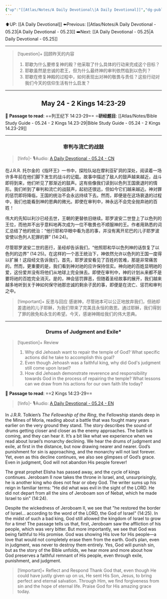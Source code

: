 ```yaml
---
{"up":"[[Atlas/Notes/A Daily Devotional\|A Daily Devotional]]","dg-publish":true,"permalink":"/atlas/notes/a-daily-devotional-05-24/","dgPassFrontmatter":true}
---
```


 ⬆️UP: [[A Daily Devotional]]
⬅️Previous: [[Atlas/Notes/A Daily Devotional - 05.23\|A Daily Devotional - 05.23]]
➡️Next: [[A Daily Devotional - 05.25\|A Daily Devotional - 05.25]]

---

> [!question]+ 回顾昨天的内容
> 1. ⁠耶歇为什么要修复神的殿？他采取了什么具体的行动来完成这个目标？
> 2. 耶歇虽然是忠诚的君王，但为什么最终神的审判依然临到以色列？
> 3. 耶歇在修复神殿的过程中，如何表现出对神的敬畏与责任？这些行动对我们今天的信仰生活有什么启发？

---
## <center>May 24 -  2 Kings 14:23-29</center>

📖 **Passage to read**: ==列王纪下 14:23-29==
⭐**研经题目**: [[Atlas/Notes/Bible Study Guide - 05.24 - 2 Kings 14.23-29\|Bible Study Guide - 05.24 - 2 Kings 14.23-29]]

---
### <center>审判与流亡的战鼓</center>

> [!info]- 🎙️Audio: [A Daily Devotional - 05.24 - CN]()

在J.R.R. 托尔金的《指环王》一书中，探险队站在摩利亚矿洞的深处，阅读着一场许多年前在他们脚下发生的战斗的记载。故事中描述了敌人的鼓声越来越近，战斗即将到来，他们听见了那渐近的鼓声。这有些像我们读到以色列王国衰退时的情形。我们听到了审判和流亡的战鼓声，起初还很远，但如今它们越来越近。神对罪的惩罚即将降临，王国的统治不会永远持续下去。然而，即便是在这场衰退的过程中，我们也能看到神的恩典的微光。即使在审判中，神永远不会完全抛弃祂的百姓！

伟大的先知以利沙已经去世，王朝的更替依旧继续。耶罗波安二世登上了以色列的王位，而他并不出乎意料地再次成为一位不敬畏也不顺服神的王。作者用熟悉的词汇总结了他的统治：“他行耶和华眼中看为恶的事，并没有离开尼巴的儿子耶罗波安使以色列人犯罪的罪” (14:24)。

尽管耶罗波安二世的恶行，圣经却告诉我们，“他照耶和华以色列神的话恢复了以色列的边界” (14:25)。在这样的一个恶王统治下，神依然允许以色列的王国一度得以扩展！这段经文告诉我们，首先，耶罗波安看见了百姓的苦难，那是非常痛苦的。然而，更重要的是，我们看到神对祂的应许保持信实。神向祂的百姓显明祂的爱，这份爱并没有将他们从地球上完全抹去。即使在审判中，神的计划从来都不是要将祂的百姓完全消灭。是的，神会惩罚罪恶，但随着圣经故事的展开，我们越来越多地听到关于神如何保守祂那忠诚的剩余子民的事，即便是在流亡、惩罚和审判之中。

> [!important]+ 反思与回应
感谢神，尽管祂本可以公正地放弃我们，但祂却差遣祂的儿子耶稣，为我们带来了完美且永恒的救恩。通过耶稣，我们得到了罪的赦免和永生的希望。今天，感谢神赐给我们的伟大恩典。

---
### <center>Drums of Judgment and Exile*</center>

> [!question]+ Review
> 1. ⁠⁠Why did Jehoash want to repair the temple of God? What specific actions did he take to accomplish this goal?
> 2. Even though Jehoash was a faithful king, why did God's judgment still come upon Israel?
> 3. ⁠How did Jehoash demonstrate reverence and responsibility towards God in the process of repairing the temple? What lessons can we draw from his actions for our own faith life today?

📖 **Passage to read**: ==2 Kings 14:23-29==

> [!info]- 🎙️Audio: [A Daily Devotional - 05.24 - EN]()  

In J.R.R. Tolkien’s *The Fellowship of the Ring*, the Fellowship stands deep in the Mines of Moria, reading about a battle that was fought many years earlier on the very ground they stand. The story describes the sound of drums getting closer and closer as the enemy approaches. The battle is coming, and they can hear it. It’s a bit like what we experience when we read about Israel’s monarchy declining. We hear the drums of judgment and exile, at first in the distance, but now drawing nearer and nearer. God’s punishment for sin is approaching, and the monarchy will not last forever. Yet, even as this decline continues, we also see glimpses of God’s grace. Even in judgment, God will not abandon His people forever!

The great prophet Elisha has passed away, and the cycle of kings continues. Jeroboam II now takes the throne in Israel, and, unsurprisingly, he is another king who does not fear or obey God. The writer sums up his reign in familiar terms: "He did what was evil in the sight of the LORD. He did not depart from all the sins of Jeroboam son of Nebat, which he made Israel to sin" (14:24).

Despite the wickedness of Jeroboam II, we see that "he restored the border of Israel... according to the word of the LORD, the God of Israel" (14:25). In the midst of such a bad king, God still allowed the kingdom of Israel to grow for a time! The passage tells us that, first, Jeroboam saw the affliction of his people, which was very bitter. But more importantly, we see that God was being faithful to His promise. God was showing His love for His people—a love that would not completely erase them from the earth. God’s plan, even in judgment, was never to destroy them entirely. Yes, God will punish sin, but as the story of the Bible unfolds, we hear more and more about how God preserves a faithful remnant of His people, even through exile, punishment, and judgment.

> [!important]+ Reflect and Respond
Thank God that, even though He could have justly given up on us, He sent His Son, Jesus, to bring perfect and eternal salvation. Through Him, we find forgiveness from sin and the hope of eternal life. Praise God for His amazing grace today.















